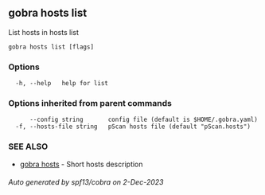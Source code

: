 ## gobra hosts list

List hosts in hosts list

```
gobra hosts list [flags]
```

### Options

```
  -h, --help   help for list
```

### Options inherited from parent commands

```
      --config string       config file (default is $HOME/.gobra.yaml)
  -f, --hosts-file string   pScan hosts file (default "pScan.hosts")
```

### SEE ALSO

* [gobra hosts](gobra_hosts.md)	 - Short hosts description

###### Auto generated by spf13/cobra on 2-Dec-2023
